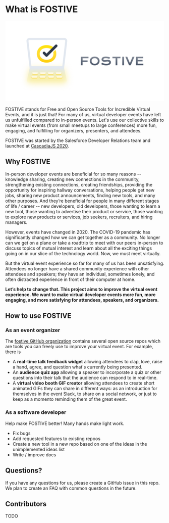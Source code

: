 # What is FOSTIVE

![FOSTIVE header image](images/logotype-horizontal.png)

FOSTIVE stands for Free and Open Source Tools for Incredible Virtual Events, and it is just that! For many of us, virtual developer events have left us unfulfilled compared to in-person events. Let's use our collective skills to make virtual events (from small meetups to large conferences) more fun, engaging, and fulfilling for organizers, presenters, and attendees.

FOSTIVE was started by the Salesforce Developer Relations team and launched at [CascadiaJS 2020](https://2020.cascadiajs.com).

## Why FOSTIVE

In-person developer events are beneficial for so many reasons -- knowledge sharing, creating new connections in the community, strengthening existing connections, creating friendships, providing the opportunity for inspiring hallway conversations, helping people get new jobs, sharing new product announcements, finding new tools, and many other purposes. And they’re beneficial for people in many different stages of life / career -- new developers, old developers, those wanting to learn a new tool, those wanting to advertise their product or service, those wanting to explore new products or services, job seekers, recruiters, and hiring managers.

However, events have changed in 2020. The COVID-19 pandemic has significantly changed how we can get together as a community. No longer can we get on a plane or take a roadtrip to meet with our peers in-person to discuss topics of mutual interest and learn about all the exciting things going on in our slice of the technology world. Now, we must meet virtually.

But the virtual event experience so far for many of us has been unsatisfying. Attendees no longer have a shared community experience with other attendees and speakers; they have an individual, sometimes lonely, and often distracted experience in front of their computer at home.

**Let’s help to change that. This project aims to improve the virtual event experience. We want to make virtual developer events more fun, more engaging, and more satisfying for attendees, speakers, and organizers.**

## How to use FOSTIVE

### As an event organizer

The [fostive GitHub organization](https://www.github.com/fostive) contains several open source repos which are tools  you can freely use to improve your virtual event. For example, there is

* A **real-time talk feedback widget** allowing attendees to clap, love, raise a hand, agree, and question what's currently being presented.
* An **audience quiz app** allowing a speaker to incorporate a quiz or other questions into their talk that the audience can respond to in real-time.
* A **virtual video booth GIF creator** allowing attendees to create short animated GIFs they can share in different ways: as an introduction for themselves in the event Slack, to share on a social network, or just to keep as a momento reminding them of the great event.

### As a software developer

Help make FOSTIVE better! Many hands make light work.

* Fix bugs
* Add requested features to existing repoos
* Create a new tool in a new repo based on one of the ideas in the unimplemented ideas list
* Write / improve docs

## Questions?

If you have any questions for us, please create a GitHub issue in this repo. We plan to create an FAQ with common questions in the future.

## Contributors

TODO
